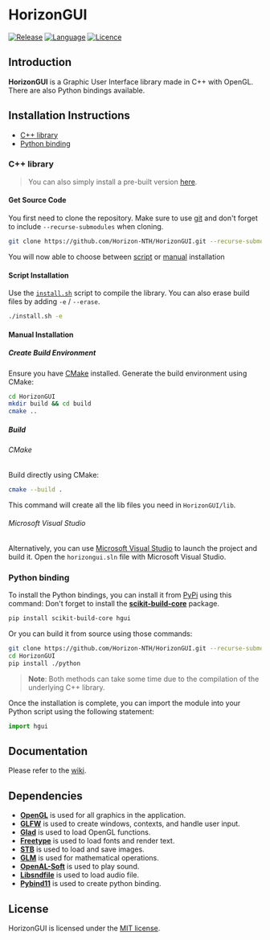 # HorizonGUI

[![Release](https://img.shields.io/badge/Release-v4.0-blueviolet)](https://github.com/Horizon-NTH/HorizonGUI/releases)
[![Language](https://img.shields.io/badge/Language-C%2B%2B-0052cf)](https://en.wikipedia.org/wiki/C++)
[![Licence](https://img.shields.io/badge/License-MIT-yellow.svg)](LICENSE)

## Introduction

**HorizonGUI** is a Graphic User Interface library made in C++ with OpenGL. There are also Python bindings available.

## Installation Instructions

* [C++ library](#c-library)
* [Python binding](#python-binding)

### C++ library

> You can also simply install a pre-built version [here](https://github.com/Horizon-NTH/HorizonGUI/releases).

#### Get Source Code

You first need to clone the repository. Make sure to use [git](https://git-scm.com) and don't forget to
include `--recurse-submodules` when cloning.

```bash
git clone https://github.com/Horizon-NTH/HorizonGUI.git --recurse-submodules
```

You will now able to choose between [script](#script-installation) or [manual](#manual-installation) installation

#### Script Installation

Use the [`install.sh`](https://github.com/Horizon-NTH/HorizonGUI/blob/master/install.sh) script to compile the
library. You can also erase build files by adding `-e` / `--erase`.

  ```bash
  ./install.sh -e
  ```

#### Manual Installation

##### Create Build Environment

Ensure you have [CMake](https://cmake.org/) installed. Generate the build environment using CMake:

  ```bash
  cd HorizonGUI
  mkdir build && cd build
  cmake ..
  ```

##### Build

###### CMake

Build directly using CMake:

```bash
cmake --build .
```

This command will create all the lib files you need in `HorizonGUI/lib`.

###### Microsoft Visual Studio

Alternatively, you can use [Microsoft Visual Studio](https://visualstudio.microsoft.com/) to launch the project
and build it. Open the `horizongui.sln` file with Microsoft Visual Studio.

### Python binding

To install the Python bindings, you can install it from [PyPi](https://pypi.org/project/hgui/) using this command:
Don't forget to install the [**scikit-build-core**](https://pypi.org/project/scikit-build-core/) package.

```bash
pip install scikit-build-core hgui
```

Or you can build it from source using those commands:

```bash
git clone https://github.com/Horizon-NTH/HorizonGUI.git --recurse-submodules
cd HorizonGUI
pip install ./python
```

> **Note**: Both methods can take some time due to the compilation of the underlying C++ library.

Once the installation is complete, you can import the module into your Python script using the following statement:

```python
import hgui
```

## Documentation

Please refer to the [wiki](https://github.com/Horizon-NTH/HorizonGUI/wiki).

## Dependencies

- **[OpenGL](https://www.opengl.org)** is used for all graphics in the application.
- **[GLFW](https://www.glfw.org)** is used to create windows, contexts, and handle user input.
- **[Glad](https://glad.dav1d.de)** is used to load OpenGL functions.
- **[Freetype](https://freetype.org/index.html)** is used to load fonts and render text.
- **[STB](https://github.com/nothings/stb)** is used to load and save images.
- **[GLM](https://glm.g-truc.net/0.9.9/index.html)** is used for mathematical operations.
- **[OpenAL-Soft](https://github.com/kcat/openal-soft/tree/master)** is used to play sound.
- **[Libsndfile](http://www.mega-nerd.com/libsndfile/)** is used to load audio file.
- **[Pybind11](https://github.com/pybind/pybind11)** is used to create python binding.

## License

HorizonGUI is licensed under the [MIT license](https://github.com/Horizon-NTH/HorizonGUI/blob/master/LICENSE).

